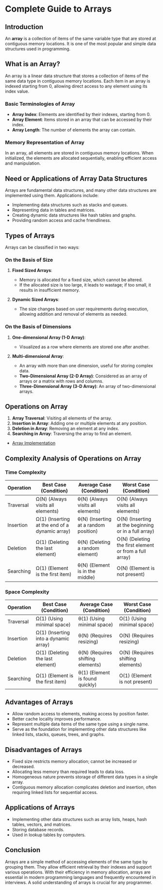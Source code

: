 # Complete Guide to Arrays

## Introduction
An **array** is a collection of items of the same variable type that are stored at contiguous memory locations. It is one of the most popular and simple data structures used in programming. 
## What is an Array?
An array is a linear data structure that stores a collection of items of the same data type in contiguous memory locations. Each item in an array is indexed starting from 0, allowing direct access to any element using its index value.

### Basic Terminologies of Array
- **Array Index**: Elements are identified by their indexes, starting from 0.
- **Array Element**: Items stored in an array that can be accessed by their index.
- **Array Length**: The number of elements the array can contain.

### Memory Representation of Array
In an array, all elements are stored in contiguous memory locations. When initialized, the elements are allocated sequentially, enabling efficient access and manipulation.

## Need or Applications of Array Data Structures
Arrays are fundamental data structures, and many other data structures are implemented using them. Applications include:
- Implementing data structures such as stacks and queues.
- Representing data in tables and matrices.
- Creating dynamic data structures like hash tables and graphs.
- Providing random access and cache friendliness.

## Types of Arrays
Arrays can be classified in two ways:

### On the Basis of Size
1. **Fixed Sized Arrays**: 
   - Memory is allocated for a fixed size, which cannot be altered. 
   - If the allocated size is too large, it leads to wastage; if too small, it results in insufficient memory.

2. **Dynamic Sized Arrays**: 
   - The size changes based on user requirements during execution, allowing addition and removal of elements as needed.

### On the Basis of Dimensions
1. **One-dimensional Array (1-D Array)**: 
   - Visualized as a row where elements are stored one after another.

2. **Multi-dimensional Array**: 
   - An array with more than one dimension, useful for storing complex data.
   - **Two-Dimensional Array (2-D Array)**: Considered as an array of arrays or a matrix with rows and columns.
   - **Three-Dimensional Array (3-D Array)**: An array of two-dimensional arrays.

## Operations on Array
1. **Array Traversal**: Visiting all elements of the array.
2. **Insertion in Array**: Adding one or multiple elements at any position.
3. **Deletion in Array**: Removing an element at any index.
4. **Searching in Array**: Traversing the array to find an element.

- [Array Implementation](https://github.com/henok-getahun/DataStructureAndAlgorithm-DSA-/blob/main/ARRAY.py)

## Complexity Analysis of Operations on Array

### Time Complexity
| Operation   | Best Case (Condition) | Average Case (Condition) | Worst Case (Condition) |
|-------------|-----------------------|---------------------------|-------------------------|
| Traversal   | Ω(N) (Always visits all elements) | θ(N) (Always visits all elements) | O(N) (Always visits all elements) |
| Insertion    | Ω(1) (Inserting at the end of a dynamic array) | θ(N) (Inserting at a random position) | O(N) (Inserting at the beginning or in a full array) |
| Deletion     | Ω(1) (Deleting the last element) | θ(N) (Deleting a random element) | O(N) (Deleting the first element or from a full array) |
| Searching     | Ω(1) (Element is the first item) | θ(N) (Element is in the middle) | O(N) (Element is not present) |

### Space Complexity
| Operation   | Best Case (Condition) | Average Case (Condition) | Worst Case (Condition) |
|-------------|-----------------------|---------------------------|-------------------------|
| Traversal   | Ω(1) (Using minimal space) | θ(1) (Using minimal space) | O(1) (Using minimal space) |
| Insertion    | Ω(1) (Inserting into a dynamic array) | θ(N) (Requires resizing) | O(N) (Requires resizing) |
| Deletion     | Ω(1) (Deleting the last element) | θ(N) (Requires shifting elements) | O(N) (Requires shifting elements) |
| Searching     | Ω(1) (Element is the first item) | θ(1) (Element is found quickly) | O(1) (Element is not present) |

## Advantages of Arrays
- Allow random access to elements, making access by position faster.
- Better cache locality improves performance.
- Represent multiple data items of the same type using a single name.
- Serve as the foundation for implementing other data structures like linked lists, stacks, queues, trees, and graphs.

## Disadvantages of Arrays
- Fixed size restricts memory allocation; cannot be increased or decreased.
- Allocating less memory than required leads to data loss.
- Homogeneous nature prevents storage of different data types in a single array.
- Contiguous memory allocation complicates deletion and insertion, often requiring linked lists for sequential access.

## Applications of Arrays
- Implementing other data structures such as array lists, heaps, hash tables, vectors, and matrices.
- Storing database records.
- Used in lookup tables by computers.

## Conclusion
Arrays are a simple method of accessing elements of the same type by grouping them. They allow efficient retrieval by their indexes and support various operations. With their efficiency in memory allocation, arrays are essential in modern programming languages and frequently encountered in interviews. A solid understanding of arrays is crucial for any programmer.
